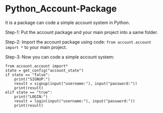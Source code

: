# Python_Account-Package
It is a package can code a simple account system in Python.

Step-1:
  Put the account package and your main project into a same folder.

Step-2:
  Import the account package using code: ``from account.account import *`` to your main project.
  
Step-3:
  Now you can code a simple account system:
```  
from account.account import*
state = get_config("account_state")
if state == "false":
    print("SIGNUP:")
    result = signup(input("username:"), input("password:"))
    print(result)
elif state == "true":
    print("LOGIN:")
    result = login(input("username:"), input("password:"))
    print(result)
```
